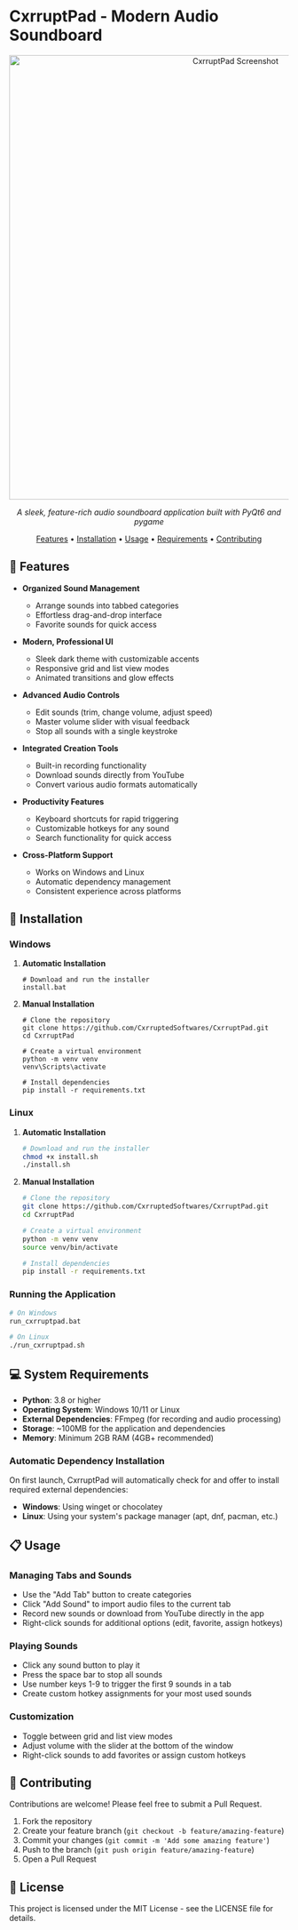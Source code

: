 # CxrruptPad - Modern Audio Soundboard

<div align="center">
  <img src="https://i.imgur.com/GWY0My5.png" alt="CxrruptPad Screenshot" width="800"/>
  <p><i>A sleek, feature-rich audio soundboard application built with PyQt6 and pygame</i></p>
  <p>
    <a href="#features">Features</a> •
    <a href="#installation">Installation</a> •
    <a href="#usage">Usage</a> •
    <a href="#system-requirements">Requirements</a> •
    <a href="#contributing">Contributing</a>
  </p>
</div>

## 🎵 Features

- **Organized Sound Management**
  - Arrange sounds into tabbed categories
  - Effortless drag-and-drop interface
  - Favorite sounds for quick access

- **Modern, Professional UI**
  - Sleek dark theme with customizable accents
  - Responsive grid and list view modes
  - Animated transitions and glow effects

- **Advanced Audio Controls**
  - Edit sounds (trim, change volume, adjust speed)
  - Master volume slider with visual feedback
  - Stop all sounds with a single keystroke

- **Integrated Creation Tools**
  - Built-in recording functionality
  - Download sounds directly from YouTube
  - Convert various audio formats automatically

- **Productivity Features**
  - Keyboard shortcuts for rapid triggering
  - Customizable hotkeys for any sound
  - Search functionality for quick access

- **Cross-Platform Support**
  - Works on Windows and Linux
  - Automatic dependency management
  - Consistent experience across platforms

## 🚀 Installation

### Windows

1. **Automatic Installation**
   ```
   # Download and run the installer
   install.bat
   ```

2. **Manual Installation**
   ```
   # Clone the repository
   git clone https://github.com/CxrruptedSoftwares/CxrruptPad.git
   cd CxrruptPad

   # Create a virtual environment
   python -m venv venv
   venv\Scripts\activate

   # Install dependencies
   pip install -r requirements.txt
   ```

### Linux

1. **Automatic Installation**
   ```bash
   # Download and run the installer
   chmod +x install.sh
   ./install.sh
   ```

2. **Manual Installation**
   ```bash
   # Clone the repository
   git clone https://github.com/CxrruptedSoftwares/CxrruptPad.git
   cd CxrruptPad

   # Create a virtual environment
   python -m venv venv
   source venv/bin/activate

   # Install dependencies
   pip install -r requirements.txt
   ```

### Running the Application

```bash
# On Windows
run_cxrruptpad.bat

# On Linux
./run_cxrruptpad.sh
```

## 💻 System Requirements

- **Python**: 3.8 or higher
- **Operating System**: Windows 10/11 or Linux
- **External Dependencies**: FFmpeg (for recording and audio processing)
- **Storage**: ~100MB for the application and dependencies
- **Memory**: Minimum 2GB RAM (4GB+ recommended)

### Automatic Dependency Installation

On first launch, CxrruptPad will automatically check for and offer to install required external dependencies:

- **Windows**: Using winget or chocolatey
- **Linux**: Using your system's package manager (apt, dnf, pacman, etc.)

## 📋 Usage

### Managing Tabs and Sounds

- Use the "Add Tab" button to create categories
- Click "Add Sound" to import audio files to the current tab
- Record new sounds or download from YouTube directly in the app
- Right-click sounds for additional options (edit, favorite, assign hotkeys)

### Playing Sounds

- Click any sound button to play it
- Press the space bar to stop all sounds
- Use number keys 1-9 to trigger the first 9 sounds in a tab
- Create custom hotkey assignments for your most used sounds

### Customization

- Toggle between grid and list view modes
- Adjust volume with the slider at the bottom of the window
- Right-click sounds to add favorites or assign custom hotkeys

## 🤝 Contributing

Contributions are welcome! Please feel free to submit a Pull Request.

1. Fork the repository
2. Create your feature branch (`git checkout -b feature/amazing-feature`)
3. Commit your changes (`git commit -m 'Add some amazing feature'`)
4. Push to the branch (`git push origin feature/amazing-feature`)
5. Open a Pull Request

## 📜 License

This project is licensed under the MIT License - see the LICENSE file for details. 
